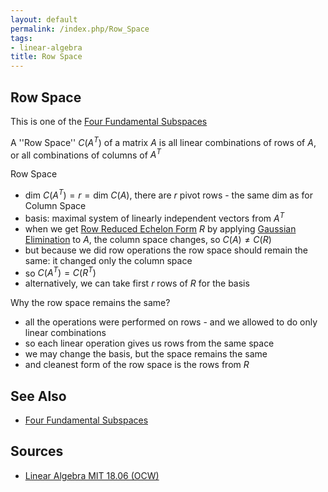 ```yaml
---
layout: default
permalink: /index.php/Row_Space
tags:
- linear-algebra
title: Row Space
---
```

## Row Space
This is one of the [Four Fundamental Subspaces](Four_Fundamental_Subspaces)

A ''Row Space'' $C(A^T)$ of a matrix $A$ is all linear combinations of rows of $A$, or all combinations of columns of $A^T$


Row Space
- $\text{dim } C(A^T) = r = \text{dim } C(A)$, there are $r$ pivot rows - the same dim as for Column Space
- basis: maximal system of linearly independent vectors from $A^T$ 
- when we get [Row Reduced Echelon Form](Row_Reduced_Echelon_Form) $R$ by applying [Gaussian Elimination](Gaussian_Elimination) to $A$, the column space changes, so $C(A) \ne C(R)$
- but because we did row operations the row space should remain the same: it changed only the column space
- so $C(A^T) = C(R^T)$
- alternatively, we can take first $r$ rows of $R$ for the basis 


Why the row space remains the same? 
- all the operations were performed on rows - and we  allowed to do only linear combinations 
- so each linear operation gives us rows from the same space 
- we may change the basis, but the space remains the same 
- and cleanest form of the row space is the rows from $R$ 


## See Also
- [Four Fundamental Subspaces](Four_Fundamental_Subspaces)


## Sources
- [Linear Algebra MIT 18.06 (OCW)](Linear_Algebra_MIT_18.06_(OCW))
